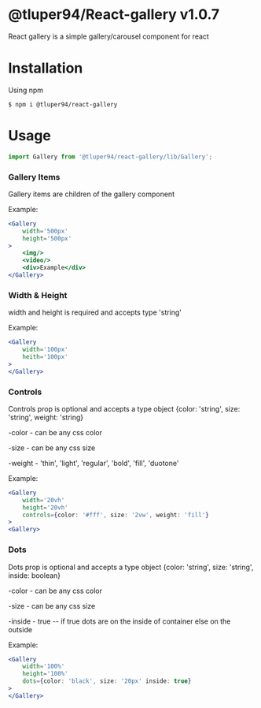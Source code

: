 # @tluper94/React-gallery v1.0.7

React gallery is a simple gallery/carousel component for react

# Installation
 
 Using npm

```node
$ npm i @tluper94/react-gallery
```

# Usage

```jsx
import Gallery from '@tluper94/react-gallery/lib/Gallery';
```

### Gallery Items 

Gallery items are children of the gallery component

Example:
```jsx
<Gallery
    width='500px'
    height='500px'
>
    <img/>
    <video/>
    <div>Example</div>
</Gallery>
```

### Width & Height 

width and height is required and accepts type 'string'

Example:
```jsx
<Gallery
    width='100px'
    heith='100px'
>
</Gallery>
```

### Controls

Controls prop is optional and accepts a type object {color: 'string', size: 'string', weight: 'string}

-color - can be any css color

-size - can be any css size 

-weight - 'thin', 'light', 'regular', 'bold', 'fill', 'duotone'

Example:
```jsx
<Gallery
    width='20vh'
    height='20vh'
    controls={color: '#fff', size: '2vw', weight: 'fill'}
>
<Gallery>
```

### Dots

Dots prop is optional and accepts a type object {color: 'string', size: 'string', inside: boolean}

-color - can be any css color

-size - can be any css size 

-inside - true -- if true dots are on the inside of container else on the outside

Example:
```jsx
<Gallery
    width='100%'
    height='100%'
    dots={color: 'black', size: '20px' inside: true}
>
</Gallery>
